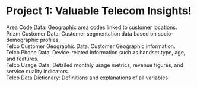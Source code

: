 # Project 1: Valuable Telecom Insights!
Area Code Data: Geographic area codes linked to customer locations.  
Prizm Customer Data: Customer segmentation data based on socio-demographic profiles.  
Telco Customer Geographic Data: Customer Geographic information.  
Telco Phone Data: Device-related information such as handset type, age, and features.  
Telco Usage Data: Detailed monthly usage metrics, revenue figures, and service quality indicators.  
Telco Data Dictionary: Definitions and explanations of all variables.  
